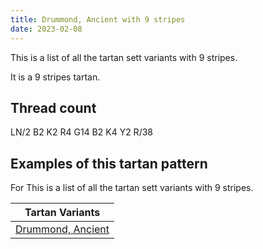 ```yaml
---
title: Drummond, Ancient with 9 stripes
date: 2023-02-08
---
```

This is a list of all the tartan sett variants with 9 stripes.

It is a 9 stripes tartan.


## Thread count
LN/2 B2 K2 R4 G14 B2 K4 Y2 R/38

## Examples of this tartan pattern
For This is a list of all the tartan sett variants with 9 stripes.

| Tartan Variants |
|---------------|
| [Drummond, Ancient](/variants/ln/2/b2/k2/r4/g14/b2/k4/y2/r/38-b5480b0-g008000-k000000-lne0e0e0-rc00000-yf0c000/)||
